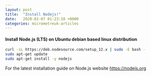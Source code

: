 ```yaml
---
layout: post
title:  "Install Nodejs!"
date:   2020-02-07 01:23:10 +0000
categories: micrometreuk-articles
---
```



#### Install Node.js (LTS) on  Ubuntu debian based linux distribution


```bash
curl -sL https://deb.nodesource.com/setup_12.x | sudo -E bash -
sudo apt-get update
sudo apt-get install -y nodejs
```

For the latest installation guide on Node.js website
https://nodejs.org


